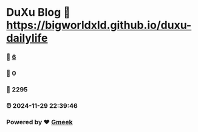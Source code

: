 # DuXu Blog :link: https://bigworldxld.github.io/duxu-dailylife 
### :page_facing_up: [6](https://bigworldxld.github.io/duxu-dailylife/tag.html) 
### :speech_balloon: 0 
### :hibiscus: 2295 
### :alarm_clock: 2024-11-29 22:39:46 
### Powered by :heart: [Gmeek](https://github.com/Meekdai/Gmeek)

